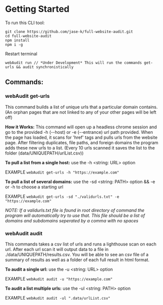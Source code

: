 # Getting Started

To run this CLI tool: 
```
git clone https://github.com/jase-k/full-website-audit.git
cd full-website-audit
npm install
npm i -g
```
Restart terminal
```
webAudit run // *Under Development* This will run the commands get-urls && audit synchronistically
```
## Commands: 

### webAudit get-urls
This command builds a list of unique urls that a particular domain contains. (An orphan pages that are not linked to any of your other pages will be left off) 

**How it Works:** This command will open up a headless chrome session and go to the provided -h (--host) or -e (--entrance) url path provided. When the page has loaded, it scans for 'href' tags and pulls urls from the website page. After filtering duplicates, file paths, and foreign domains the program adds these new urls to a list. (Every 10 urls scanned it saves the list to the folder (data/UNIQUEPATH/urlList.csv))


**To pull a list from a single host:** use the -h <string: URL> option 

EXAMPLE ```webAudit get-urls -h "https://example.com"```

**To pull a list of several domains:** use the -sd <string: PATH> option && -e or -h to choose a starting url

EXAMPLE ```webAudit get-urls -sd "./validurls.txt" -e "https://example.com"```

*NOTE: If a validurls.txt file is found in root directory of command the program will automatically try to use that. This file should be a list of domains and subdomains seperated by a comma with no spaces*

### webAudit audit
This commands takes a csv list of urls and runs a lighthouse scan on each url. After each url scan it will output data to a file in ./data/UNIQUEPATH/results.csv. You will be able to see an csv file of a summary of results as well as a folder of each full result in html format. 

**To audit a single url:** use the -u <string: URL> option 

EXAMPLE ```webAudit audit -u "https://example.com"```

**To audit a list multiple urls:** use the -ul <string: PATH> option 

EXAMPLE ```webAudit audit -ul ".data/urlList.csv" ```

